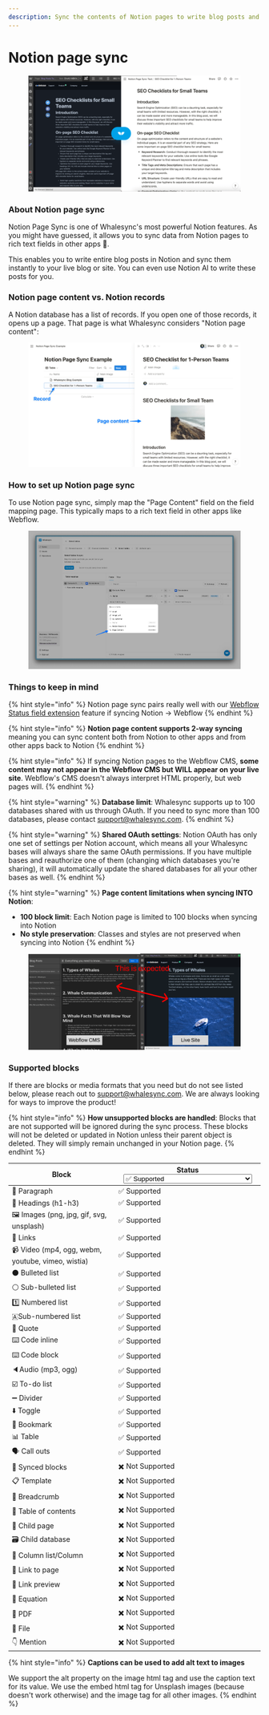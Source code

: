 ```yaml
---
description: Sync the contents of Notion pages to write blog posts and more
---
```


# Notion page sync

<figure><img src="../../.gitbook/assets/notionpagesync.png" alt=""><figcaption></figcaption></figure>

### About Notion page sync

Notion Page Sync is one of Whalesync's most powerful Notion features. As you might have guessed, it allows you to sync data from Notion pages to rich text fields in other apps :exploding_head:.

This enables you to write entire blog posts in Notion and sync them instantly to your live blog or site. You can even use Notion AI to write these posts for you.

### Notion page content vs. Notion records

A Notion database has a list of records. If you open one of those records, it opens up a page. That page is what Whalesync considers "Notion page content":

<figure><img src="../../.gitbook/assets/notion_page_content.png" alt=""><figcaption></figcaption></figure>

### How to set up Notion page sync

To use Notion page sync, simply map the "Page Content" field on the field mapping page. This typically maps to a rich text field in other apps like Webflow.

<figure><img src="../../.gitbook/assets/CleanShot 2025-04-17 at 02.09.03.png" alt=""><figcaption></figcaption></figure>

### Things to keep in mind

{% hint style="info" %}
Notion page sync pairs really well with our [Webflow Status field extension](../webflow/webflow-status-field.md) feature if syncing Notion -> Webflow
{% endhint %}

{% hint style="info" %}
**Notion page content supports 2-way syncing** meaning you can sync content both from Notion to other apps and from other apps back to Notion
{% endhint %}

{% hint style="info" %}
If syncing Notion pages to the Webflow CMS, **some content may not appear in the Webflow CMS but WILL appear on your live site**. Webflow's CMS doesn't always interpret HTML properly, but web pages will.
{% endhint %}

{% hint style="warning" %}
**Database limit**: Whalesync supports up to 100 databases shared with us through OAuth. If you need to sync more than 100 databases, please contact support@whalesync.com.
{% endhint %}

{% hint style="warning" %}
**Shared OAuth settings**: Notion OAuth has only one set of settings per Notion account, which means all your Whalesync bases will always share the same OAuth permissions. If you have multiple bases and reauthorize one of them (changing which databases you're sharing), it will automatically update the shared databases for all your other bases as well.
{% endhint %}

{% hint style="warning" %}
**Page content limitations when syncing INTO Notion**:

- **100 block limit**: Each Notion page is limited to 100 blocks when syncing into Notion
- **No style preservation**: Classes and styles are not preserved when syncing into Notion
  {% endhint %}

<figure><img src="../../.gitbook/assets/CMS vs Site (1).png" alt=""><figcaption></figcaption></figure>

### Supported blocks

If there are blocks or media formats that you need but do not see listed below, please reach out to support@whalesync.com. We are always looking for ways to improve the product!

{% hint style="info" %}
**How unsupported blocks are handled**: Blocks that are not supported will be ignored during the sync process. These blocks will not be deleted or updated in Notion unless their parent object is deleted. They will simply remain unchanged in your Notion page.
{% endhint %}

<table><thead><tr><th>Block</th><th>Status<select><option value="b22bf9be887443049ab27a662e9d8a0c" label="✅ Supported" color="blue"></option><option value="d0b30e9802464ef68f948996577c67df" label="✖️ Not Supported" color="blue"></option><option value="297590c1d191421ba907116eb63e2899" label="✅ Supported - Embedded Images Only" color="blue"></option><option value="0669e7eb92b64963b8cee1ec2a0dd743" label="✅ Supported - Embedded Content Only" color="blue"></option></select></th></tr></thead><tbody><tr><td> 📝 Paragraph</td><td><span data-option="b22bf9be887443049ab27a662e9d8a0c">✅ Supported</span></td></tr><tr><td>💪 Headings (h1-h3)</td><td><span data-option="b22bf9be887443049ab27a662e9d8a0c">✅ Supported</span></td></tr><tr><td>🖼️ Images (png, jpg, gif, svg, unsplash)</td><td><span data-option="b22bf9be887443049ab27a662e9d8a0c">✅ Supported</span></td></tr><tr><td>🔗 Links</td><td><span data-option="b22bf9be887443049ab27a662e9d8a0c">✅ Supported</span></td></tr><tr><td>📹 Video (mp4, ogg, webm, youtube, vimeo, wistia)</td><td><span data-option="b22bf9be887443049ab27a662e9d8a0c">✅ Supported</span></td></tr><tr><td>⚫ Bulleted list</td><td><span data-option="b22bf9be887443049ab27a662e9d8a0c">✅ Supported</span></td></tr><tr><td>⚪ Sub-bulleted list</td><td><span data-option="b22bf9be887443049ab27a662e9d8a0c">✅ Supported</span></td></tr><tr><td>1️⃣ Numbered list</td><td><span data-option="b22bf9be887443049ab27a662e9d8a0c">✅ Supported</span></td></tr><tr><td>🇦Sub-numbered list</td><td><span data-option="b22bf9be887443049ab27a662e9d8a0c">✅ Supported</span></td></tr><tr><td>🎤 Quote</td><td><span data-option="b22bf9be887443049ab27a662e9d8a0c">✅ Supported</span></td></tr><tr><td>⌨️ Code inline</td><td><span data-option="b22bf9be887443049ab27a662e9d8a0c">✅ Supported</span></td></tr><tr><td>⌨️ Code block</td><td><span data-option="b22bf9be887443049ab27a662e9d8a0c">✅ Supported</span></td></tr><tr><td>🔈Audio (mp3, ogg)</td><td><span data-option="b22bf9be887443049ab27a662e9d8a0c">✅ Supported</span></td></tr><tr><td>☑️ To-do list</td><td><span data-option="b22bf9be887443049ab27a662e9d8a0c">✅ Supported</span></td></tr><tr><td>➖ Divider</td><td><span data-option="b22bf9be887443049ab27a662e9d8a0c">✅ Supported</span></td></tr><tr><td>⬇️ Toggle</td><td><span data-option="b22bf9be887443049ab27a662e9d8a0c">✅ Supported</span></td></tr><tr><td>🔖 Bookmark</td><td><span data-option="b22bf9be887443049ab27a662e9d8a0c">✅ Supported</span></td></tr><tr><td>📊 Table</td><td><span data-option="b22bf9be887443049ab27a662e9d8a0c">✅ Supported</span></td></tr><tr><td>🗣️ Call outs</td><td><span data-option="b22bf9be887443049ab27a662e9d8a0c">✅ Supported</span></td></tr><tr><td>🔄 Synced blocks</td><td><span data-option="d0b30e9802464ef68f948996577c67df">✖️ Not Supported</span></td></tr><tr><td>📋 Template</td><td><span data-option="d0b30e9802464ef68f948996577c67df">✖️ Not Supported</span></td></tr><tr><td>🍞 Breadcrumb</td><td><span data-option="d0b30e9802464ef68f948996577c67df">✖️ Not Supported</span></td></tr><tr><td>📑 Table of contents</td><td><span data-option="d0b30e9802464ef68f948996577c67df">✖️ Not Supported</span></td></tr><tr><td>📄 Child page</td><td><span data-option="d0b30e9802464ef68f948996577c67df">✖️ Not Supported</span></td></tr><tr><td>🗃️ Child database</td><td><span data-option="d0b30e9802464ef68f948996577c67df">✖️ Not Supported</span></td></tr><tr><td>📐 Column list/Column</td><td><span data-option="d0b30e9802464ef68f948996577c67df">✖️ Not Supported</span></td></tr><tr><td>🔗 Link to page</td><td><span data-option="d0b30e9802464ef68f948996577c67df">✖️ Not Supported</span></td></tr><tr><td>🔗 Link preview</td><td><span data-option="d0b30e9802464ef68f948996577c67df">✖️ Not Supported</span></td></tr><tr><td>🔢 Equation</td><td><span data-option="d0b30e9802464ef68f948996577c67df">✖️ Not Supported</span></td></tr><tr><td>📎 PDF</td><td><span data-option="d0b30e9802464ef68f948996577c67df">✖️ Not Supported</span></td></tr><tr><td>📁 File</td><td><span data-option="d0b30e9802464ef68f948996577c67df">✖️ Not Supported</span></td></tr><tr><td>👇 Mention</td><td><span data-option="d0b30e9802464ef68f948996577c67df">✖️ Not Supported</span></td></tr></tbody></table>

{% hint style="info" %}
**Captions can be used to add alt text to images**

We support the alt property on the image html tag and use the caption text for its value. We use the embed html tag for Unsplash images (because doesn't work otherwise) and the image tag for all other images.
{% endhint %}
